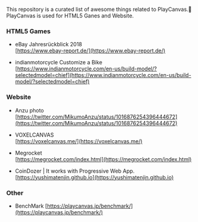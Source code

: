 This repository is a curated list of awesome things related to PlayCanvas.🎉  
PlayCanvas is used for HTML5 Ganes and Website.

### HTML5 Games
- eBay Jahresrückblick 2018  
[https://www.ebay-report.de/](https://www.ebay-report.de/)

- indianmotorcycle Customize a Bike  
[https://www.indianmotorcycle.com/en-us/build-model/?selectedmodel=chief](https://www.indianmotorcycle.com/en-us/build-model/?selectedmodel=chief)

### Website
- Anzu photo   
[https://twitter.com/MikumoAnzu/status/1016876254396444672](https://twitter.com/MikumoAnzu/status/1016876254396444672)

- VOXELCANVAS  
[https://voxelcanvas.me/](https://voxelcanvas.me/)

- Megrocket  
[https://megrocket.com/index.html](https://megrocket.com/index.html)

- CoinDozer | It works with Progressive Web App.  
[https://yushimatenjin.github.io](https://yushimatenjin.github.io)

### Other
- BenchMark
[https://playcanvas.jp/benchmark/](https://playcanvas.jp/benchmark/)
